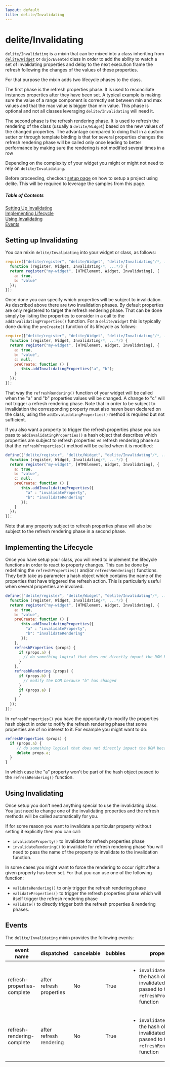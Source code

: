 ```yaml
---
layout: default
title: delite/Invalidating
---
```


# delite/Invalidating

`delite/Invalidating` is a mixin that can be mixed into a class inheriting from [`delite/Widget`](Widget.html) or `dojo/Evented` class 
in order to add the ability to watch a set of invalidating properties and delay to the next execution frame the refresh 
following the changes of the values of these properties. 

For that purpose the mixin adds two lifecycle phases to the class.

The first phase is the refresh properties phase. It is used to reconciliate instances properties after they have been
set. A typical example is making sure the value of a range component is correctly set between min and max values and 
that the max value is bigger than min value. This phase is optional and not all classes leveraging `delite/Invalidating`
will need it.

The second phase is the refresh rendering phase. It is used to refresh the rendering of the class (usually a 
`delite/Widget`) based on the new values of the changed properties. The advantage compared to doing that in a custom setter
or through template binding is that for several properties changes the refresh rendering phase will be called only once
leading to better performance by making sure the rendering is not modified several times in a row

Depending on the complexity of your widget you might or might not need to rely on `delite/Invalidating`.

Before proceeding, checkout [setup page](setup.html) on how to setup a project using delite. This will be required to leverage the samples from this page.

##### Table of Contents
[Setting Up Invalidating](#setting)  
[Implementing Lifecycle](#implementing)  
[Using Invalidating](#using)  
[Events](#events)

<a name="setting"></a>
## Setting up Invalidating

You can mixin `delite/Invalidating` into your widget or class, as follows:

```js
require(["delite/register", "delite/Widget", "delite/Invalidating"/*, ...*/], 
  function (register, Widget, Invalidating/*, ...*/) {
  return register("my-widget", [HTMElement, Widget, Invalidating], {
    a: true,
    b: "value"
  });
});
```

Once done you can specify which properties will be subject to invalidation. As described above there are two invalidation
phases. By default properties are only registered to target the refresh rendering phase. That can be done simply by listing
the properties to consider in a call to the `addInvalidatingProperties()` function. For a `delite/Widget` this is typically
done during the `preCreate()` function of its lifecycle as follows:

```js
require(["delite/register", "delite/Widget", "delite/Invalidating"/*, ...*/], 
  function (register, Widget, Invalidating/*, ...*/) {
  return register("my-widget", [HTMElement, Widget, Invalidating], {
    a: true,
    b: "value",
    c: null,
    preCreate: function () {
       this.addInvalidatingProperties("a", "b");
    }
  });
});
```

That way the `refreshRendering()` function of your widget will be called when the "a" and "b" properties values will be
changed. A change to "c" will not trigger a refresh rendering phase. Note that in order to be subject to invalidation 
the corresponding property must also haven been declared on the class, using the `addInvalidatingProperties()` method is 
required but not sufficient.

If you also want a property to trigger the refresh properties phase you can pass to `addInvalidatingProperties()` a hash
object that describes which properties are subject to refresh properties vs refresh rendering phase so that the 
`refreshProperties()` method will be called when it is modified:

```js
define(["delite/register", "delite/Widget", "delite/Invalidating"/*, ...*/], 
  function (register, Widget, Invalidating/*, ...*/) {
  return register("my-widget", [HTMElement, Widget, Invalidating], {
    a: true,
    b: "value",
    c: null,
    preCreate: function () {
       this.addInvalidatingProperties({
         "a" : "invalidateProperty",
         "b": "invalidateRendering"
       });
    }
  });
});
```

Note that any property subject to refresh properties phase will also be subject to the refresh rendering phase in a 
second phase.

<a name="implementing"></a>
## Implementing the Lifecycle

Once you have setup your class, you will need to implement the lifecycle functions in order to react to property changes.
This can be done by redefining the `refreshProperties()` and/or `refreshRendering()` functions. They both take as 
parameter a hash object which contains the name of the properties that have triggered the refresh action. This is 
particularly useful when several properties are involved.

```js
define(["delite/register", "delite/Widget", "delite/Invalidating"/*, ...*/], 
  function (register, Widget, Invalidating/*, ...*/) {
  return register("my-widget", [HTMElement, Widget, Invalidating], {
    a: true,
    b: "value",
    preCreate: function () {
       this.addInvalidatingProperties({
         "a" : "invalidateProperty",
         "b": "invalidateRendering"
       });
    },
    refreshProperties (props) {
      if (props.a) {
        // do something logical that does not directly impact the DOM because "a" has changed
      }
    },
    refreshRendering (props) {
      if (props.b) {
        // modify the DOM because "b" has changed
      }
      if (props.a) {
      }
    }
  });
});
```

In `refreshProperties()` you have the opportunity to modify the properties hash object in order to notify the refresh
rendering phase that some properties are of no interest to it. For example you might want to do:

```js
refreshProperties (props) {
  if (props.a) {
     // do something logical that does not directly impact the DOM because "a" has changed
     delete props.a;
  }
}
```

In which case the "a" property won't be part of the hash object passed to the `refreshRendering()` function.

<a name="using"></a>
## Using Invalidating

Once setup you don't need anything special to use the invalidating class. You just need to change one of the invalidating
properties and the refresh methods will be called automatically for you.

If for some reason you want to invalidate a particular property without setting it explicitly then you can call:
  * `invalidateProperty()` to invalidate for refresh properties phase
  * `invalidateRendering()` to invalidate for refresh rendering phase
You will need to pass the name of the property to invalidate to the invalidation function.

In some cases you might want to force the rendering to occur right after a given property has been set. For that you can
use one of the following function:
  * `validateRendering()` to only trigger the refresh rendering phase
  * `validateProperties()` to trigger the refresh properties phase which will itself trigger the refresh rendering phase
  * `validate()` to directly trigger both the refresh properties & rendering phases.

<a name="events"></a>
## Events

The `delite/Invalidating` mixin provides the following events:

|event name|dispatched|cancelable|bubbles|properties|
|----------|----------|----------|-------|----------|
|refresh-properties-complete|after refresh properties|No|True|<ul><li>`invalidatedProperties`: the hash object of invalidated properties passed to the `refreshProperties()` function</li></ul>|
|refresh-rendering-complete|after refresh rendering|No|True|<ul><li>`invalidatedProperties`: the hash object of invalidated properties passed to the `refreshRendering()` function</li></ul>
